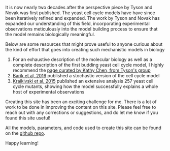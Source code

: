 It is now nearly two decades after the perspective piece by Tyson and Novak 
was first published. The yeast cell cycle models have  have since been iteratively
refined and expanded. The work by Tyson and Novak has expanded our understanding
of this field, incorporating experimental observations meticulously into the model
building process to ensure that the model remains biologically meaningful. 

Below are some resources that might prove useful to anyone curious about the kind
of effort that goes into creating such mechanistic models in biology

1. For an exhaustive description of the molecular biology as well as a complete
   description of the first budding yeast cell cycle model, I highly recommend the 
   [page curated by Kathy Chen, from Tyson's group](http://mpf.biol.vt.edu/research/budding_yeast_model/pp/index.php)
2. [Barik et al, 2016](https://journals.plos.org/ploscompbiol/article?id=10.1371/journal.pcbi.1005230)
   published a stochastic version of the cell cycle model
3. [Kraikivski et al, 2015](https://www.nature.com/articles/npjsba201516)
   published an extensive analysis 257 yeast cell cycle mutants, showing how the model
   successfully explains a whole host of experimental observations

Creating this site has been an exciting challenge for me. There is a lot of work
to be done in improving the content on this site. Please feel free to reach out with
any corrections or  suggestions, and do let me know if you found this site useful!

All the models, parameters, and code used to create this site can be found on the [github repo](https://github.com/amoghpj/cell-cycle-models).

Happy learning!
